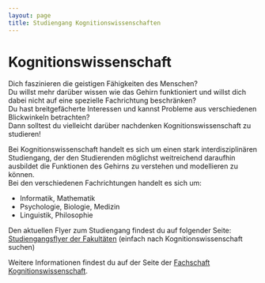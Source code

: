 ```yaml
---
layout: page
title: Studiengang Kognitionswissenschaften
---
```

# Kognitionswissenschaft

Dich faszinieren die geistigen Fähigkeiten des Menschen?  
Du willst mehr darüber wissen wie das Gehirn funktioniert und willst
dich dabei nicht auf eine spezielle Fachrichtung beschränken?  
Du hast breitgefächerte Interessen und kannst Probleme aus verschiedenen
Blickwinkeln betrachten?  
Dann solltest du vielleicht darüber nachdenken Kognitionswissenschaft zu
studieren\!

Bei Kognitionswissenschaft handelt es sich um einen stark
interdisziplinären Studiengang, der den Studierenden möglichst
weitreichend daraufhin ausbildet die Funktionen des Gehirns zu verstehen
und modellieren zu können.  
Bei den verschiedenen Fachrichtungen handelt es sich um:

  - Informatik, Mathematik
  - Psychologie, Biologie, Medizin
  - Linguistik, Philosophie

Den aktuellen Flyer zum Studiengang findest du auf folgender Seite:
[Studiengangsflyer der
Fakultäten](https://uni-tuebingen.de/studium/studienangebot/studiengangsflyer/)
(einfach nach Kognitionswissenschaft suchen)

Weitere Informationen findest du auf der Seite der [Fachschaft
Kognitionswissenschaft](https://www.fs-kogni.uni-tuebingen.de/).
